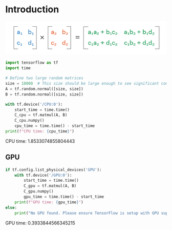# Introduction

![Matmul](img/matmul.png)

```python
import tensorflow as tf
import time
```

```python
# Define two large random matrices
size = 10000  # This size should be large enough to see significant computation time.
A = tf.random.normal([size, size])
B = tf.random.normal([size, size])
```

```python
with tf.device('/CPU:0'):
    start_time = time.time()
    C_cpu = tf.matmul(A, B)
    C_cpu.numpy()
    cpu_time = time.time() - start_time
print(f"CPU time: {cpu_time}")
```
CPU time: 1.8533074855804443

## GPU 
```python
if tf.config.list_physical_devices('GPU'):
    with tf.device('/GPU:0'):
        start_time = time.time()
        C_gpu = tf.matmul(A, B)
        C_gpu.numpy()
        gpu_time = time.time() - start_time
    print(f"GPU time: {gpu_time}")
else:
    print("No GPU found. Please ensure TensorFlow is setup with GPU support.")
```
GPU time: 0.3933844566345215
